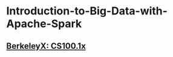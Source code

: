# Introduction-to-Big-Data-with-Apache-Spark
## [BerkeleyX: CS100.1x](https://courses.edx.org/courses/BerkeleyX/CS100.1x/1T2015/course/)
